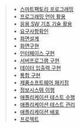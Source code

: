 > * [스마트팩토리 프로그래밍](https://github.com/hongmatthew/-/tree/master/1%20%EC%8A%A4%EB%A7%88%ED%8A%B8%ED%8C%A9%ED%86%A0%EB%A6%AC%20%ED%94%84%EB%A1%9C%EA%B7%B8%EB%9E%98%EB%B0%8D-%EC%9D%BC%EC%A7%80)
> * [프로그래밍 언어 활용](https://github.com/hongmatthew/-/tree/master/2%20%ED%94%84%EB%A1%9C%EA%B7%B8%EB%9E%98%EB%B0%8D%20%EC%96%B8%EC%96%B4%ED%99%9C%EC%9A%A9)
> * [응용 SW 기초 기술 활용]()
> * [요구사항확인](https://github.com/hongmatthew/-/tree/master/4%20%EC%9A%94%EA%B5%AC%EC%82%AC%ED%95%AD%ED%99%95%EC%9D%B8)
> * [화면설계](https://github.com/hongmatthew/-/tree/master/5%20%ED%99%94%EB%A9%B4%EC%84%A4%EA%B3%84)
> * [화면구현](https://github.com/hongmatthew/-/tree/master/6%20%ED%99%94%EB%A9%B4%EA%B5%AC%ED%98%84)
> * [인터페이스 구현](https://github.com/hongmatthew/-/tree/master/7%20%EC%9D%B8%ED%84%B0%ED%8E%98%EC%9D%B4%EC%8A%A4%20%EA%B5%AC%ED%98%84%20%20%20%20%EC%9B%90%EB%B3%B8/%EC%9D%B8%ED%84%B0%ED%8E%98%EC%9D%B4%EC%8A%A4%20%EA%B5%AC%ED%98%84%20%EB%8C%80%EC%8B%A0%20%EA%B0%9C%EC%9D%B8%ED%94%84%EB%A1%9C%EC%A0%9D%ED%8A%B8)
> * [서버프로그램 구현](https://github.com/hongmatthew/-/commit/06317cb75366c49a57b3148368070f560baa5030)
> * [데이터 입출력 구현](https://github.com/hongmatthew/-/commit/e7ad860327624f0d9b2b39ad385b2a55ac250eaf)
> * [통합 구현](https://github.com/hongmatthew/-/commit/c1d26b4c8fb2404c8e0f5a164ac4a00f1cabcdc7)
> * [제품소프트웨어 패키징](https://github.com/hongmatthew/-/commit/a679fec67b0be5be6b7dd602e03b97243f00fb50)
> * [정보시스템 이행]()
> * [애플리케이션 테스트 수행](http://gudi.kr/gdc3/201901/20190129/%ed%99%8d%eb%a7%88%ed%83%9c.zip)
> * [애플리케이션 테스트 관리](http://gudi.kr/gdc3/201902/20190213/%ed%99%8d%eb%a7%88%ed%83%9c.zip)
> * [애플리케이션 배포]()
> * [프로젝트]()
